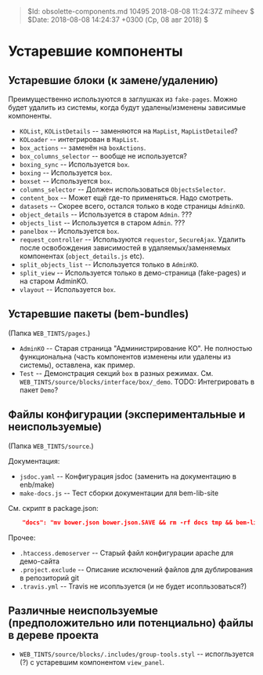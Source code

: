 > $Id: obsolette-components.md 10495 2018-08-08 11:24:37Z miheev $
> $Date: 2018-08-08 14:24:37 +0300 (Ср, 08 авг 2018) $

Устаревшие компоненты
=====================

Устаревшие блоки (к замене/удалению)
------------------------------------

Преимущественно используются в заглушках из `fake-pages`. Можно будет удалить
из системы, когда будут удалены/изменены зависимые компоненты.

- `KOList`, `KOListDetails` -- заменяются на `MapList`, `MapListDetailed`?
- `KOLoader` -- интегрирован в `MapList`.
- `box_actions` -- заменён на `boxActions`.
- `box_columns_selector` -- вообще не используется?
- `boxing_sync` -- Используется `box`.
- `boxing` -- Используется `box`.
- `boxset` -- Используется `box`.
- `columns_selector` -- Должен использоваться `ObjectsSelector`.
- `content_box` -- Может ещё где-то применяться. Надо смотреть.
- `datasets` -- Скорее всего, остался только в коде страницы `AdminKO`.
- `object_details` -- Используется в старом `Admin`. ???
- `objects_list` -- Используется в старом `Admin`. ???
- `panelbox` -- Используется `box`.
- `request_controller` -- Используются `requestor`, `SecureAjax`. Удалить после освобождения зависимостей в удаляемых/заменяемых компонентах (`object_details.js` etc).
- `split_objects_list` -- Используется только в `AdminKO`.
- `split_view` -- Используется только в демо-страница (fake-pages) и на старом AdminKO.
- `vlayout` -- Используется `box`.

Устаревшие пакеты (bem-bundles)
-------------------------------

(Папка `WEB_TINTS/pages`.)

- `AdminKO` -- Старая страница "Администрирование КО". Не полностью функциональна (часть компонентов изменены или удалены из системы), оставлена, как пример.
- `Test` -- Демонстрация секций `box` в разных режимах. См. `WEB_TINTS/source/blocks/interface/box/_demo`. TODO: Интегрировать в пакет `Demo`?

Файлы конфигурации (экспериментальные и неиспользуемые)
-------------------------------------------------------

(Папка `WEB_TINTS/source`.)

Документация:

- `jsdoc.yaml` -- Конфигурация jsdoc (заменить на документацию в enb/make)
- `make-docs.js` -- Тест сборки документации для bem-lib-site

См. скрипт в package.json:

```json
    "docs": "mv bower.json bower.json.SAVE && rm -rf docs tmp && bem-lib-site-data . && bem-lib-site-view tmp/data && mv bower.json.SAVE bower.json",
```

Прочее:

- `.htaccess.demoserver` -- Старый файл конфигурации apache для демо-сайта
- `.project.exclude` -- Описание исключений файлов для дублирования в репозиторий git
- `.travis.yml` -- Travis не исопльзуется (и не будет исопльзоваться?)

Различные неиспользуемые (предположительно или потенциально) файлы в дереве проекта
-----------------------------------------------------------------------------------

- `WEB_TINTS/source/blocks/.includes/group-tools.styl` -- испогльзуется (?) с устаревшим компонентом `view_panel`.

